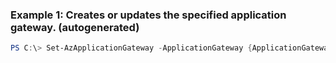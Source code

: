 
### Example 1: Creates or updates the specified application gateway. (autogenerated)
```powershell
PS C:\> Set-AzApplicationGateway -ApplicationGateway {ApplicationGateway}


